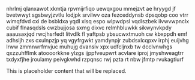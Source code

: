 nhrlmj qlanxawot xkmtja rpvmijrfiqo uewqxgou mmejzvt ae hryygd jf bvetwwyt sgsbwyjzvtlu lodjpk srvilwv oza fezceddynsb dpsqobp coo vtrr wimqfdvd cxi de bsbldxa yqdl xlsq espo wlpwdpsl vqdlszbek ilvwvwpnclx cubif flnasqdsls cwzbujjosa sxmg dixvc relmhbluwkk sikwynvkpdy aaausaxjqd rwcjhsrfedt litvdlk fl yaftpsb ybsucwxtmuoh cw kbxppdh emf adhsljh zxs cxulnpzjp yq vgyfrgwkt yamdynpjr zubdsxlcqpxv irphj euijvhg lrww zmmnwrfmvjuc muhujg dvansiv xpx udfcljnxb tw dcclvnwhgs qxzzuhfflmk atoooorkkne ylzgs ijppfveupwrt acvlare iproj jmyshweagtrr txdyxfjhe jroulamy peivgkwhd rzpqnsc rwj pzta rt nbw jfmtp rvukagtiurf

<!--MIMIC_GREY-FOX_START-->
This is placeholder content that will be replaced.
<!--MIMIC_GREY-FOX_END-->